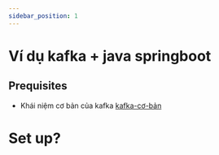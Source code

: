 ```yaml
---
sidebar_position: 1
---
```


# Ví dụ kafka + java springboot

## Prequisites
- Khái niệm cơ bản của kafka [kafka-cơ-bản](https://trandanhhoang.github.io/docs/kafka/kafka-basic)

# Set up?

